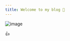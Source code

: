 ```yaml
---
title: Welcome to my blog 🤠
---
```


![image](https://github.com/jereissate/skills-github-pages/assets/50413830/220ce4a6-1e91-45fa-a3ce-769ce65130e0)
 
:+1:
